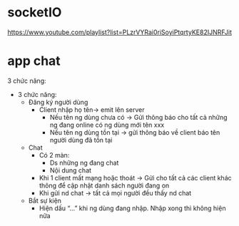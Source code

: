 # socketIO
https://www.youtube.com/playlist?list=PLzrVYRai0riSoyiPtqrtyKE82IJNRFJit


# app chat
3 chức năng: 
- 3 chức năng:
    - Đăng ký người dùng
        - Client nhập họ tên→ emit lên server
            - Nếu tên ng dùng chưa có → Gửi thông báo cho tất cả những ng đang online có ng dùng mới tên xxx
            - Nếu tên ng dùng tồn tại → gửi thông báo về client báo tên người dùng đã tồn tại
    - Chat
        - Có 2 màn:
            - Ds những ng đang chat
            - Nội dung chat
        - Khi 1 client mất mạng hoặc thoát → Gửi cho tất cả các client khác thông để cập nhật danh sách người đang on
        - Khi gửi nd chat → tất cả mọi người đều thấy nd chat
    - Bắt sự kiện
        - Hiện dấu “…” khi ng dùng đang nhập. Nhập xong thì không hiện nữa
